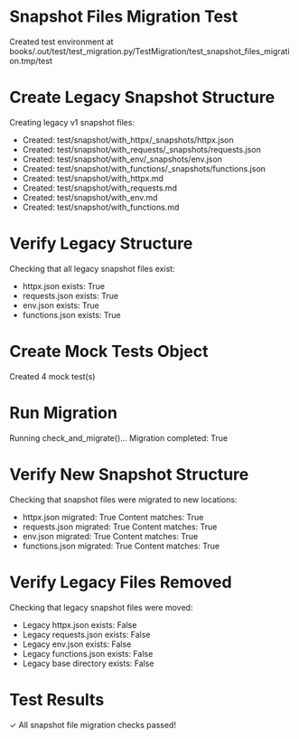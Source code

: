 # Snapshot Files Migration Test

Created test environment at books/.out/test/test_migration.py/TestMigration/test_snapshot_files_migration.tmp/test

# Create Legacy Snapshot Structure

Creating legacy v1 snapshot files:
 - Created: test/snapshot/with_httpx/_snapshots/httpx.json
 - Created: test/snapshot/with_requests/_snapshots/requests.json
 - Created: test/snapshot/with_env/_snapshots/env.json
 - Created: test/snapshot/with_functions/_snapshots/functions.json
 - Created: test/snapshot/with_httpx.md
 - Created: test/snapshot/with_requests.md
 - Created: test/snapshot/with_env.md
 - Created: test/snapshot/with_functions.md

# Verify Legacy Structure

Checking that all legacy snapshot files exist:
 - httpx.json exists: True
 - requests.json exists: True
 - env.json exists: True
 - functions.json exists: True

# Create Mock Tests Object

Created 4 mock test(s)

# Run Migration

Running check_and_migrate()...
Migration completed: True

# Verify New Snapshot Structure

Checking that snapshot files were migrated to new locations:
 - httpx.json migrated: True
   Content matches: True
 - requests.json migrated: True
   Content matches: True
 - env.json migrated: True
   Content matches: True
 - functions.json migrated: True
   Content matches: True

# Verify Legacy Files Removed

Checking that legacy snapshot files were moved:
 - Legacy httpx.json exists: False
 - Legacy requests.json exists: False
 - Legacy env.json exists: False
 - Legacy functions.json exists: False
 - Legacy base directory exists: False

# Test Results

✓ All snapshot file migration checks passed!
